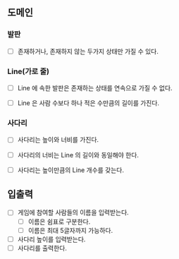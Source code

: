 ## 도메인

### 발판
- [ ] 존재하거나, 존재하지 않는 두가지 상태만 가질 수 있다.


### Line(가로 줄)
- [ ] Line 에 속한 발판은 존재하는 상태를 연속으로 가질 수 없다.
- [ ] Line 은 사람 수보다 하나 적은 수만큼의 길이를 가진다.


### 사다리
- [ ] 사다리는 높이와 너비를 가진다.
- [ ] 사다리의 너비는 Line 의 길이와 동일해야 한다.
- [ ] 사다리는 높이만큼의 Line 개수를 갖는다.


## 입출력
- [ ] 게임에 참여할 사람들의 이름을 입력받는다.
  - [ ] 이름은 쉼표로 구분한다.
  - [ ] 이름은 최대 5글자까지 가능하다.
- [ ] 사다리 높이를 입력받는다.
- [ ] 사다리를 출력한다.
